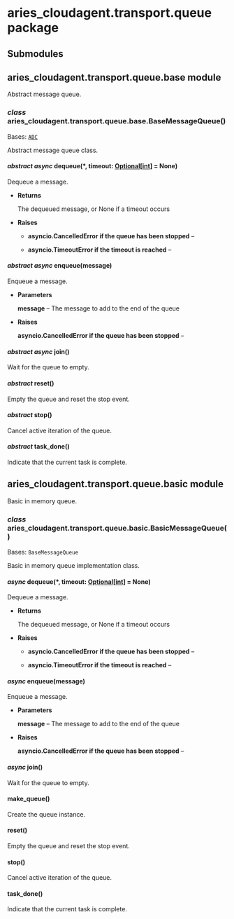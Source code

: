# aries_cloudagent.transport.queue package

## Submodules

## aries_cloudagent.transport.queue.base module

Abstract message queue.


### _class_ aries_cloudagent.transport.queue.base.BaseMessageQueue()
Bases: [`ABC`](https://docs.python.org/3/library/abc.html#abc.ABC)

Abstract message queue class.


#### _abstract async_ dequeue(\*, timeout: [Optional](https://docs.python.org/3/library/typing.html#typing.Optional)[[int](https://docs.python.org/3/library/functions.html#int)] = None)
Dequeue a message.


* **Returns**

    The dequeued message, or None if a timeout occurs



* **Raises**

    
    * **asyncio.CancelledError if the queue has been stopped** – 


    * **asyncio.TimeoutError if the timeout is reached** – 



#### _abstract async_ enqueue(message)
Enqueue a message.


* **Parameters**

    **message** – The message to add to the end of the queue



* **Raises**

    **asyncio.CancelledError if the queue has been stopped** – 



#### _abstract async_ join()
Wait for the queue to empty.


#### _abstract_ reset()
Empty the queue and reset the stop event.


#### _abstract_ stop()
Cancel active iteration of the queue.


#### _abstract_ task_done()
Indicate that the current task is complete.

## aries_cloudagent.transport.queue.basic module

Basic in memory queue.


### _class_ aries_cloudagent.transport.queue.basic.BasicMessageQueue()
Bases: `BaseMessageQueue`

Basic in memory queue implementation class.


#### _async_ dequeue(\*, timeout: [Optional](https://docs.python.org/3/library/typing.html#typing.Optional)[[int](https://docs.python.org/3/library/functions.html#int)] = None)
Dequeue a message.


* **Returns**

    The dequeued message, or None if a timeout occurs



* **Raises**

    
    * **asyncio.CancelledError if the queue has been stopped** – 


    * **asyncio.TimeoutError if the timeout is reached** – 



#### _async_ enqueue(message)
Enqueue a message.


* **Parameters**

    **message** – The message to add to the end of the queue



* **Raises**

    **asyncio.CancelledError if the queue has been stopped** – 



#### _async_ join()
Wait for the queue to empty.


#### make_queue()
Create the queue instance.


#### reset()
Empty the queue and reset the stop event.


#### stop()
Cancel active iteration of the queue.


#### task_done()
Indicate that the current task is complete.
